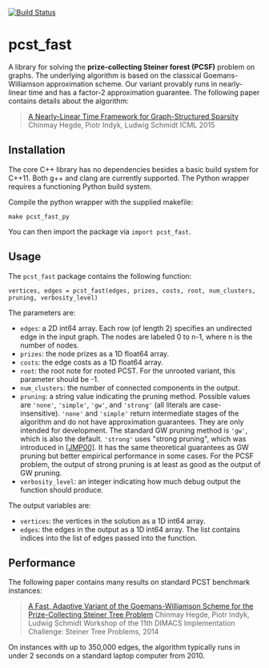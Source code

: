 [![Build Status](https://api.travis-ci.org/fraenkel-lab/galaxy-neurolincs.svg)](https://travis-ci.org/fraenkel-lab/pcst_fast)

pcst_fast
==============

A library for solving the **prize-collecting Steiner forest (PCSF)** problem on graphs.
The underlying algorithm is based on the classical Goemans-Williamson approximation scheme.
Our variant provably runs in nearly-linear time and has a factor-2 approximation guarantee.
The following paper contains details about the algorithm:

> [A Nearly-Linear Time Framework for Graph-Structured Sparsity](http://people.csail.mit.edu/ludwigs/papers/icml15_graphsparsity.pdf)
> Chinmay Hegde, Piotr Indyk, Ludwig Schmidt
> ICML 2015

Installation
------------

The core C++ library has no dependencies besides a basic build system for C++11.
Both g++ and clang are currently supported.
The Python wrapper requires a functioning Python build system.

Compile the python wrapper with the supplied makefile:

    make pcst_fast_py

You can then import the package via `import pcst_fast`.

Usage
-----

The `pcst_fast` package contains the following function:

    vertices, edges = pcst_fast(edges, prizes, costs, root, num_clusters, pruning, verbosity_level)

The parameters are:
* `edges`: a 2D int64 array. Each row (of length 2) specifies an undirected edge in the input graph. The nodes are labeled 0 to n-1, where n is the number of nodes.
* `prizes`: the node prizes as a 1D float64 array.
* `costs`: the edge costs as a 1D float64 array.
* `root`: the root note for rooted PCST. For the unrooted variant, this parameter should be -1.
* `num_clusters`: the number of connected components in the output.
* `pruning`: a string value indicating the pruning method. Possible values are `'none'`, `'simple'`, `'gw'`, and `'strong'` (all literals are case-insensitive). `'none'` and `'simple'` return intermediate stages of the algorithm and do not have approximation guarantees. They are only intended for development. The standard GW pruning method is `'gw'`, which is also the default. `'strong'` uses "strong pruning", which was introduced in [\[JMP00\]](http://dl.acm.org/citation.cfm?id=338637). It has the same theoretical guarantees as GW pruning but better empirical performance in some cases. For the PCSF problem, the output of strong pruning is at least as good as the output of GW pruning.
* `verbosity_level`: an integer indicating how much debug output the function should produce.

The output variables are:
* `vertices`: the vertices in the solution as a 1D int64 array.
* `edges`: the edges in the output as a 1D int64 array. The list contains indices into the list of edges passed into the function.

Performance
-----------

The following paper contains many results on standard PCST benchmark instances:

> [A Fast, Adaptive Variant of the Goemans-Williamson Scheme for the Prize-Collecting Steiner Tree Problem](http://people.csail.mit.edu/ludwigs/papers/dimacs14_fastpcst.pdf)
> Chinmay Hegde, Piotr Indyk, Ludwig Schmidt
> Workshop of the 11th DIMACS Implementation Challenge: Steiner Tree Problems, 2014

On instances with up to 350,000 edges, the algorithm typically runs in under 2 seconds on a standard laptop computer from 2010.
